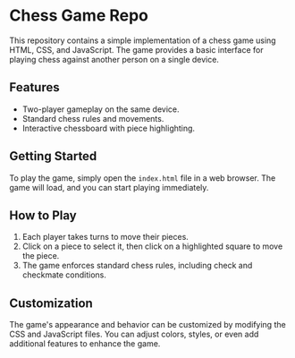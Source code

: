 # Chess Game Repo

This repository contains a simple implementation of a chess game using HTML, CSS, and JavaScript. The game provides a basic interface for playing chess against another person on a single device.

## Features

- Two-player gameplay on the same device.
- Standard chess rules and movements.
- Interactive chessboard with piece highlighting.

## Getting Started

To play the game, simply open the `index.html` file in a web browser. The game will load, and you can start playing immediately.

## How to Play

1. Each player takes turns to move their pieces.
2. Click on a piece to select it, then click on a highlighted square to move the piece.
3. The game enforces standard chess rules, including check and checkmate conditions.

## Customization

The game's appearance and behavior can be customized by modifying the CSS and JavaScript files. You can adjust colors, styles, or even add additional features to enhance the game.

